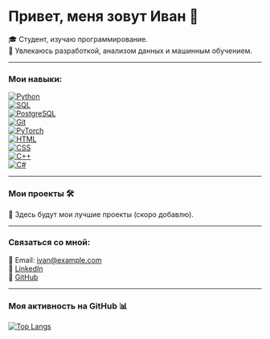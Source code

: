 # Привет, меня зовут Иван 👋

🎓 Студент, изучаю программирование.  
🔧 Увлекаюсь разработкой, анализом данных и машинным обучением.

---

### Мои навыки:

[![Python](https://skills.thedev.id/python.svg )](https://python.org )  
[![SQL](https://skills.thedev.id/sql.svg )](https://www.w3schools.com/sql/ )  
[![PostgreSQL](https://skills.thedev.id/postgresql.svg )](https://www.postgresql.org/ )  
[![Git](https://skills.thedev.id/git.svg )](https://git-scm.com/ )  
[![PyTorch](https://skills.thedev.id/pytorch.svg )](https://pytorch.org/ )  
[![HTML](https://skills.thedev.id/html5.svg )](https://developer.mozilla.org/en-US/docs/Web/HTML )  
[![CSS](https://skills.thedev.id/css3.svg )](https://developer.mozilla.org/en-US/docs/Web/CSS )  
[![C++](https://skills.thedev.id/cplusplus.svg )](https://isocpp.org/ )  
[![C#](https://skills.thedev.id/csharp.svg )](https://learn.microsoft.com/en-us/dotnet/csharp/ )

---

### Мои проекты 🛠️

📌 Здесь будут мои лучшие проекты (скоро добавлю).

---

### Связаться со мной:

📧 Email: ivan@example.com  
🔗 [LinkedIn](https://linkedin.com/in/ivanov )  
🐙 [GitHub](https://github.com/ivanov )

---

### Моя активность на GitHub 📊

[![Top Langs](https://github-readme-stats.vercel.app/api/top-langs/?username=ivanov&show_icons=true&layout=compact )](https://github.com/ivanov )
